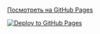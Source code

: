 [Посмотреть на GitHub Pages](https://savenkonikita.github.io/ahj-http-helpdesk/)

[![Deploy to GitHub Pages](https://github.com/SavenkoNikita/ahj-http-helpdesk/actions/workflows/deploy.yml/badge.svg)](https://github.com/SavenkoNikita/ahj-http-helpdesk/actions)

